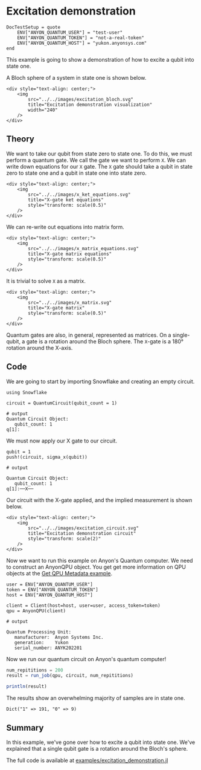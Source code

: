 # Excitation demonstration

```@meta
DocTestSetup = quote
    ENV["ANYON_QUANTUM_USER"] = "test-user"
    ENV["ANYON_QUANTUM_TOKEN"] = "not-a-real-token"
    ENV["ANYON_QUANTUM_HOST"] = "yukon.anyonsys.com"
end
```

This example is going to show a demonstration of how to excite a qubit into state one.

A Bloch sphere of a system in state one is shown below.

```@raw html
<div style="text-align: center;">
	<img
		src="../../images/excitation_bloch.svg"
		title="Excitation demonstration visualization"
		width="240"
	/>
</div>
```

## Theory

We want to take our qubit from state zero to state one. To do this, we must perform a quantum gate. We call the gate we want to perform `X`. We can write down equations for our `X` gate. The `X` gate should take a qubit in state zero to state one and a qubit in state one into state zero.

```@raw html
<div style="text-align: center;">
	<img
		src="../../images/x_ket_equations.svg"
		title="X-gate ket equations"
        style="transform: scale(0.5)"
	/>
</div>
```

We can re-write out equations into matrix form.

```@raw html
<div style="text-align: center;">
	<img
		src="../../images/x_matrix_equations.svg"
		title="X-gate matrix equations"
        style="transform: scale(0.5)"
	/>
</div>
```

It is trivial to solve `X` as a matrix. 

```@raw html
<div style="text-align: center;">
	<img
		src="../../images/x_matrix.svg"
		title="X-gate matrix"
        style="transform: scale(0.5)"
	/>
</div>
```

Quantum gates are also, in general, represented as matrices. On a single-qubit, a gate is a rotation around the Bloch sphere. The `X`-gate is a 180° rotation around the X-axis.

## Code

We are going to start by importing Snowflake and creating an empty circuit.

```jldoctest excitation_demonstration_example; output = false
using Snowflake

circuit = QuantumCircuit(qubit_count = 1)

# output
Quantum Circuit Object:
   qubit_count: 1
q[1]:
```

We must now apply our X gate to our circuit.

```jldoctest excitation_demonstration_example; output = false
qubit = 1
push!(circuit, sigma_x(qubit))

# output

Quantum Circuit Object:
   qubit_count: 1
q[1]:──X──
```

Our circuit with the X-gate applied, and the implied measurement is shown below.

```@raw html
<div style="text-align: center;">
	<img
		src="../../images/excitation_circuit.svg"
		title="Excitation demonstration circuit"
        style="transform: scale(2)"
	/>
</div>
```

Now we want to run this example on Anyon's Quantum computer. We need to construct an AnyonQPU object. You get get more information on QPU objects at the [Get QPU Metadata example](./get_qpu_metadata.md).

```jldoctest excitation_demonstration_example; output = false
user = ENV["ANYON_QUANTUM_USER"]
token = ENV["ANYON_QUANTUM_TOKEN"]
host = ENV["ANYON_QUANTUM_HOST"]

client = Client(host=host, user=user, access_token=token)
qpu = AnyonQPU(client)

# output

Quantum Processing Unit:
   manufacturer:  Anyon Systems Inc.
   generation:    Yukon
   serial_number: ANYK202201
```

Now we run our quantum circuit on Anyon's quantum computer!

```julia
num_repititions = 200
result = run_job(qpu, circuit, num_repititions)

println(result)
```

The results show an overwhelming majority of samples are in state one.

```text
Dict("1" => 191, "0" => 9)
```

## Summary

In this example, we've gone over how to excite a qubit into state one. We've explained that a single qubit gate is a rotation around the Bloch's sphere.

The full code is available at [examples/excitation\_demonstration.jl](https://github.com/anyonlabs/Snowflake.jl/blob/main/examples/excitation_demonstration.jl)
